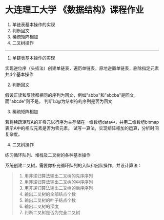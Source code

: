# 大连理工大学 《数据结构》课程作业

1. 单链表基本操作的实现
2. 判断回文
3. 稀疏矩阵相加
4. 二叉树操作

---

1. 单链表基本操作的实现

实现逆位序（头插法）创建单链表，遍历单链表，原地逆置单链表，删除指定元素共4个基本操作

2. 判断回文

假设正读和反读都相同的序列为回文，例如"abba"和"abcba"是回文，而"abcde"则不是。
判断以@为结束符的序列是否为回文

3. 稀疏矩阵相加

若将稀疏矩阵A的非零元以行序为主存储在一维数组data中，并用二维数组bitmap表示A中的相应元素是否为零元素。
试写一算法，实现矩阵相加的运算，分析时间复杂度。

4. 二叉树操作

练习循环队列、堆栈及二叉树的各种基本操作

系统创建二叉树，需要你补充循环队列的入队和出队操作，并设计算法：

>1. 用非递归算法输出二叉树的先序序列
>2. 用非递归算法输出二叉树的中序序列
>3. 用非递归算法输出二叉树的后序序列
>4. 输出二叉树的全部结点个数
>5. 输出二叉树的叶子结点个数
>6. 输出二叉树的深度
>7. 判断二叉树是否为完全二叉树
